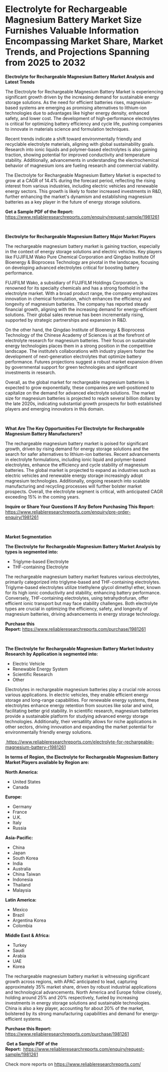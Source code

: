 <p><h1>Electrolyte for Rechargeable Magnesium Battery Market Size Furnishes Valuable Information Encompassing Market Share, Market Trends, and Projections Spanning from 2025 to 2032</h1></p><p><strong>Electrolyte for Rechargeable Magnesium Battery Market Analysis and Latest Trends</strong></p>
<p><p>The Electrolyte for Rechargeable Magnesium Battery Market is experiencing significant growth driven by the increasing demand for sustainable energy storage solutions. As the need for efficient batteries rises, magnesium-based systems are emerging as promising alternatives to lithium-ion technologies due to advantages like higher energy density, enhanced safety, and lower cost. The development of high-performance electrolytes is critical for optimizing battery efficiency and cycle life, pushing companies to innovate in materials science and formulation techniques.</p><p>Recent trends indicate a shift toward environmentally friendly and recyclable electrolyte materials, aligning with global sustainability goals. Research into ionic liquids and polymer-based electrolytes is also gaining traction, showing potential for improved conductivity and temperature stability. Additionally, advancements in understanding the electrochemical behavior of magnesium ions are fueling research and commercial viability.</p><p>The Electrolyte for Rechargeable Magnesium Battery Market is expected to grow at a CAGR of 14.4% during the forecast period, reflecting the rising interest from various industries, including electric vehicles and renewable energy sectors. This growth is likely to foster increased investments in R&D, further enhancing the market's dynamism and establishing magnesium batteries as a key player in the future of energy storage solutions.</p></p>
<p><strong>Get a Sample PDF of the Report:&nbsp;</strong> <a href="https://www.reliableresearchreports.com/enquiry/request-sample/1981261?utm_campaign=2275&utm_medium=2&utm_source=Github&utm_content=ia&utm_term=03042025&utm_id=electrolyte-for-rechargeable-magnesium-battery">https://www.reliableresearchreports.com/enquiry/request-sample/1981261</a></p>
<p>&nbsp;</p>
<p><strong>Electrolyte for Rechargeable Magnesium Battery Major Market Players</strong></p>
<p><p>The rechargeable magnesium battery market is gaining traction, especially in the context of energy storage solutions and electric vehicles. Key players like FUJIFILM Wako Pure Chemical Corporation and Qingdao Institute Of Bioenergy & Bioprocess Technology are pivotal in the landscape, focusing on developing advanced electrolytes critical for boosting battery performance.</p><p>FUJIFILM Wako, a subsidiary of FUJIFILM Holdings Corporation, is renowned for its specialty chemicals and has a strong foothold in the electrolyte market. With a broad product range, the company emphasizes innovation in chemical formulation, which enhances the efficiency and longevity of magnesium batteries. The company has reported steady financial growth, aligning with the increasing demand for energy-efficient solutions. Their global sales revenue has been incrementally rising, supported by strategic partnerships and expansion in R&D.</p><p>On the other hand, the Qingdao Institute of Bioenergy & Bioprocess Technology of the Chinese Academy of Sciences is at the forefront of electrolyte research for magnesium batteries. Their focus on sustainable energy technologies places them in a strong position in the competitive landscape. The institute’s collaborations with industry players foster the development of next-generation electrolytes that optimize battery performance. Futures projections suggest a robust market expansion driven by governmental support for green technologies and significant investments in research.</p><p>Overall, as the global market for rechargeable magnesium batteries is expected to grow exponentially, these companies are well-positioned to capitalize on the demand for advanced electrolyte solutions. The market size for magnesium batteries is projected to reach several billion dollars by the late 2020s, indicating substantial growth prospects for both established players and emerging innovators in this domain.</p></p>
<p>&nbsp;</p>
<p><strong>What Are The Key Opportunities For Electrolyte for Rechargeable Magnesium Battery Manufacturers?</strong></p>
<p><p>The rechargeable magnesium battery market is poised for significant growth, driven by rising demand for energy storage solutions and the search for safer alternatives to lithium-ion batteries. Recent advancements in electrolyte formulations, including ionic liquid and polymer-based electrolytes, enhance the efficiency and cycle stability of magnesium batteries. The global market is projected to expand as industries such as electric vehicles and renewable energy storage increasingly adopt magnesium technologies. Additionally, ongoing research into scalable manufacturing and recycling processes will further bolster market prospects. Overall, the electrolyte segment is critical, with anticipated CAGR exceeding 15% in the coming years.</p></p>
<p><strong>Inquire or Share Your Questions If Any Before Purchasing This Report:</strong> <a href="https://www.reliableresearchreports.com/enquiry/pre-order-enquiry/1981261?utm_campaign=2275&utm_medium=2&utm_source=Github&utm_content=ia&utm_term=03042025&utm_id=electrolyte-for-rechargeable-magnesium-battery">https://www.reliableresearchreports.com/enquiry/pre-order-enquiry/1981261</a></p>
<p>&nbsp;</p>
<p><strong>Market Segmentation</strong></p>
<p><strong>The Electrolyte for Rechargeable Magnesium Battery Market Analysis by types is segmented into:</strong></p>
<p><ul><li>Triglyme-based Electrolyte</li><li>THF-containing Electrolyte</li></ul></p>
<p><p>The rechargeable magnesium battery market features various electrolytes, primarily categorized into triglyme-based and THF-containing electrolytes. Triglyme-based electrolytes utilize triethylene glycol dimethyl ether, known for its high ionic conductivity and stability, enhancing battery performance. Conversely, THF-containing electrolytes, using tetrahydrofuran, offer efficient ionic transport but may face stability challenges. Both electrolyte types are crucial in optimizing the efficiency, safety, and longevity of magnesium batteries, driving advancements in energy storage technology.</p></p>
<p><strong>Purchase this Report:&nbsp;</strong><a href="https://www.reliableresearchreports.com/purchase/1981261?utm_campaign=2275&utm_medium=2&utm_source=Github&utm_content=ia&utm_term=03042025&utm_id=electrolyte-for-rechargeable-magnesium-battery">https://www.reliableresearchreports.com/purchase/1981261</a></p>
<p>&nbsp;</p>
<p><strong>The Electrolyte for Rechargeable Magnesium Battery Market Industry Research by Application is segmented into:</strong></p>
<p><ul><li>Electric Vehicle</li><li>Renewable Energy System</li><li>Scientific Research</li><li>Other</li></ul></p>
<p><p>Electrolytes in rechargeable magnesium batteries play a crucial role across various applications. In electric vehicles, they enable efficient energy storage and long-range capabilities. For renewable energy systems, these electrolytes enhance energy retention from sources like solar and wind, facilitating better grid stability. In scientific research, magnesium batteries provide a sustainable platform for studying advanced energy storage technologies. Additionally, their versatility allows for niche applications in other sectors, driving innovation and expanding the market potential for environmentally friendly energy solutions.</p></p>
<p><a href="https://www.reliableresearchreports.com/electrolyte-for-rechargeable-magnesium-battery-r1981261?utm_campaign=2275&utm_medium=2&utm_source=Github&utm_content=ia&utm_term=03042025&utm_id=electrolyte-for-rechargeable-magnesium-battery">&nbsp;https://www.reliableresearchreports.com/electrolyte-for-rechargeable-magnesium-battery-r1981261</a></p>
<p><strong>In terms of Region, the Electrolyte for Rechargeable Magnesium Battery Market Players available by Region are:</strong></p>
<p>
    <p> <strong> North America: </strong>
        <ul>
            <li>United States</li>
            <li>Canada</li>
        </ul>
        </p> 
    <p> <strong> Europe: </strong>
        <ul>
            <li>Germany</li>
            <li>France</li>
            <li>U.K.</li>
            <li>Italy</li>
            <li>Russia</li>
        </ul>
        </p> 
    <p> <strong> Asia-Pacific: </strong>
        <ul>
            <li>China</li>
            <li>Japan</li>
            <li>South Korea</li>
            <li>India</li>
            <li>Australia</li>
            <li>China Taiwan</li>
            <li>Indonesia</li>
            <li>Thailand</li>
            <li>Malaysia</li>
        </ul>
        </p> 
    <p> <strong> Latin America: </strong>
        <ul>
            <li>Mexico</li>
            <li>Brazil</li>
            <li>Argentina Korea</li>
            <li>Colombia</li>
        </ul>
        </p> 
    <p> <strong> Middle East & Africa: </strong>
        <ul>
            <li>Turkey</li>
            <li>Saudi</li>
            <li>Arabia</li>
            <li>UAE</li>
            <li>Korea</li>
        </ul>
    </p>
    </p>
<p><p>The rechargeable magnesium battery market is witnessing significant growth across regions, with APAC anticipated to lead, capturing approximately 35% market share, driven by robust industrial applications and technological advancements. North America and Europe follow closely, holding around 25% and 20% respectively, fueled by increasing investments in energy storage solutions and sustainable technologies. China is also a key player, accounting for about 20% of the market, bolstered by its strong manufacturing capabilities and demand for energy-efficient systems.</p></p>
<p><strong>Purchase this Report: </strong><a href="https://www.reliableresearchreports.com/purchase/1981261?utm_campaign=2275&utm_medium=2&utm_source=Github&utm_content=ia&utm_term=03042025&utm_id=electrolyte-for-rechargeable-magnesium-battery">https://www.reliableresearchreports.com/purchase/1981261</a></p>
<p>&nbsp;<strong>Get a Sample PDF of the Report:&nbsp;&nbsp;</strong><a href="https://www.reliableresearchreports.com/enquiry/request-sample/1981261?utm_campaign=2275&utm_medium=2&utm_source=Github&utm_content=ia&utm_term=03042025&utm_id=electrolyte-for-rechargeable-magnesium-battery">https://www.reliableresearchreports.com/enquiry/request-sample/1981261</a></p>
<p><strong></strong></p>
<p>Check more reports on <a href="https://www.reliableresearchreports.com/?utm_campaign=2275&utm_medium=2&utm_source=Github&utm_content=ia&utm_term=03042025&utm_id=electrolyte-for-rechargeable-magnesium-battery">https://www.reliableresearchreports.com/</a></p>